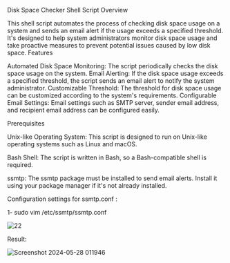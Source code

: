 Disk Space Checker Shell Script
Overview

This shell script automates the process of checking disk space usage on a system and sends an email alert if the usage exceeds a specified threshold. It's designed to help system administrators monitor disk space usage and take proactive measures to prevent potential issues caused by low disk space.
Features

Automated Disk Space Monitoring: The script periodically checks the disk space usage on the system.
Email Alerting: If the disk space usage exceeds a specified threshold, the script sends an email alert to notify the system administrator.
Customizable Threshold: The threshold for disk space usage can be customized according to the system's requirements.
Configurable Email Settings: Email settings such as SMTP server, sender email address, and recipient email address can be configured easily.

Prerequisites

Unix-like Operating System: This script is designed to run on Unix-like operating systems such as Linux and macOS.

Bash Shell: The script is written in Bash, so a Bash-compatible shell is required.

ssmtp: The ssmtp package must be installed to send email alerts. Install it using your package manager if it's not already installed.


Configuration settings for ssmtp.conf :

1- sudo vim /etc/ssmtp/ssmtp.conf

![22](https://github.com/marwantarek11/IVOLVE_Training/assets/167176241/1a1b51c1-add7-4e76-bb53-94d0d018266c)

Result:

![Screenshot 2024-05-28 011946](https://github.com/marwantarek11/IVOLVE_Training/assets/167176241/586748d5-3aee-4ff3-bb7f-682168d3fe30)

